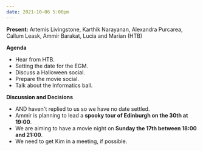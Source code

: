 ```yaml
---
date: 2021-10-06 5:00pm
---
```


**Present:** Artemis Livingstone, Karthik Narayanan, Alexandra Purcarea, Callum Leask, Ammir Barakat, Lucia and Marian (HTB)

**Agenda**
* Hear from HTB.
* Setting the date for the EGM.
* Discuss a Halloween social.
* Prepare the movie social.
* Talk about the Informatics ball.

**Discussion and Decisions**
* AND haven't replied to us so we have no date settled.
* Ammir is planning to lead a **spooky tour of Edinburgh on the 30th at 19:00**.
* We are aiming to have a movie night on **Sunday the 17th between 18:00 and 21:00**.
* We need to get Kim in a meeting, if possible.
